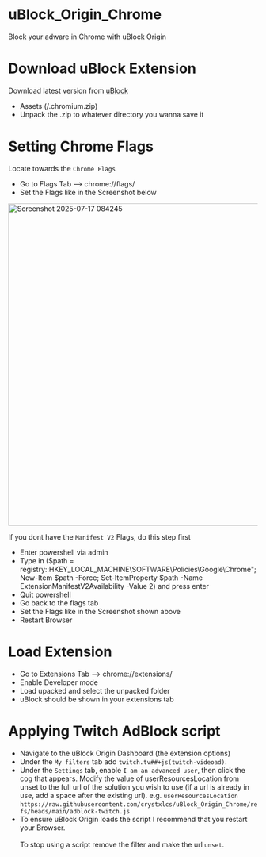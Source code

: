# uBlock_Origin_Chrome
Block your adware in Chrome with uBlock Origin 

# Download uBlock Extension
Download latest version from [uBlock](https://github.com/gorhill/uBlock/releases)
- Assets (/.chromium.zip)
- Unpack the .zip to whatever directory you wanna save it

# Setting Chrome Flags
Locate towards the `Chrome Flags`
- Go to Flags Tab --> chrome://flags/ 
- Set the Flags like in the Screenshot below
  
<img width="721" height="650" alt="Screenshot 2025-07-17 084245" src="https://github.com/user-attachments/assets/46f6fdf2-7528-4c90-b1d6-232ce122a247" />

If you dont have the `Manifest V2` Flags, do this step first
- Enter powershell via admin
- Type in ($path = registry::HKEY_LOCAL_MACHINE\SOFTWARE\Policies\Google\Chrome"; New-Item $path -Force; Set-ItemProperty $path -Name ExtensionManifestV2Availability -Value 2) and press enter
- Quit powershell
- Go back to the flags tab 
- Set the Flags like in the Screenshot shown above
- Restart Browser

# Load Extension
- Go to Extensions Tab --> chrome://extensions/
- Enable Developer mode
- Load upacked and select the unpacked folder
- uBlock should be shown in your extensions tab
  
# Applying Twitch AdBlock script
- Navigate to the uBlock Origin Dashboard (the extension options)
- Under the `My filters` tab add `twitch.tv##+js(twitch-videoad)`.
- Under the `Settings` tab, enable `I am an advanced user`, then click the cog that appears. Modify the value of userResourcesLocation from unset to the full url of the solution you wish to use (if a url is already in use, add a space after the existing url). e.g. `userResourcesLocation` `https://raw.githubusercontent.com/crystxlcs/uBlock_Origin_Chrome/refs/heads/main/adblock-twitch.js`
- To ensure uBlock Origin loads the script I recommend that you restart your Browser.\
\
To stop using a script remove the filter and make the url `unset`.
